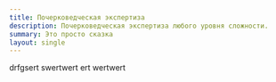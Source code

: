 ```yaml
---
title: Почерковедческая экспертиза
description: Почерковедческая экспертиза любого уровня сложности.
summary: Это просто сказка
layout: single
---
```




drfgsert swertwert ert wertwert